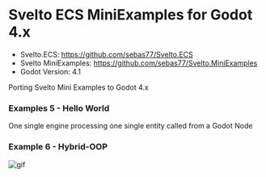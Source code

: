# Svelto ECS MiniExamples for Godot 4.x

* Svelto.ECS: https://github.com/sebas77/Svelto.ECS
* Svelto MiniExamples: https://github.com/sebas77/Svelto.MiniExamples
* Godot Version: 4.1

Porting Svelto Mini Examples to Godot 4.x

### Examples 5 - Hello World
One single engine processing one single entity called from a Godot Node

### Example 6 - Hybrid-OOP

![gif](https://i.imgur.com/SZRX2bI.gif)
